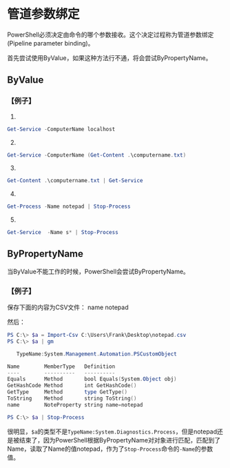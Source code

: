 # 管道参数绑定

PowerShell必须决定由命令的哪个参数接收。这个决定过程称为管道参数绑定(Pipeline parameter binding)。

首先尝试使用ByValue，如果这种方法行不通，将会尝试ByPropertyName。

## ByValue

### 【例子】

1.

```powershell
Get-Service -ComputerName localhost
```

2.

```powershell
Get-Service -ComputerName (Get-Content .\computername.txt)
```

3.

```powershell
Get-Content .\computername.txt | Get-Service
```

4.

```powershell
Get-Process -Name notepad | Stop-Process
```

5.

```powershell
Get-Service  -Name s* | Stop-Process
```

## ByPropertyName

当ByValue不能工作的时候，PowerShell会尝试ByPropertyName。

### 【例子】

保存下面的内容为CSV文件：
name
notepad

然后：

```powershell
PS C:\> $a = Import-Csv C:\Users\Frank\Desktop\notepad.csv
PS C:\> $a | gm

   TypeName:System.Management.Automation.PSCustomObject

Name        MemberType   Definition
----        ----------   ----------
Equals      Method       bool Equals(System.Object obj)
GetHashCode Method       int GetHashCode()
GetType     Method       type GetType()
ToString    Method       string ToString()
name        NoteProperty string name=notepad

PS C:\> $a | Stop-Process
```

很明显，`$a`的类型不是`TypeName:System.Diagnostics.Process`，但是notepad还是被结束了，因为PowerShell根据ByPropertyName对对象进行匹配，匹配到了Name，读取了Name的值notepad，作为了`Stop-Process`命令的`-Name`的参数值。

 